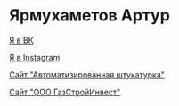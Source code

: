 # Ярмухаметов Артур

[Я в ВК](https://vk.com/artuurr_ya "ВК")

[Я в Instagram](https://www.instagram.com/_artuurr__/ "Instagram")



[Сайт "Автоматизированная штукатурка"](GIPSOLIT/src/ "Сайт из учебного курса")

[Сайт "ООО ГазСтройИнвест"](GSI-only-computer-version/src/ "Сайт ООО ГСИ")
